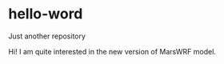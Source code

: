 # hello-word
Just another repository

Hi! I am quite interested in the new version of MarsWRF model.
